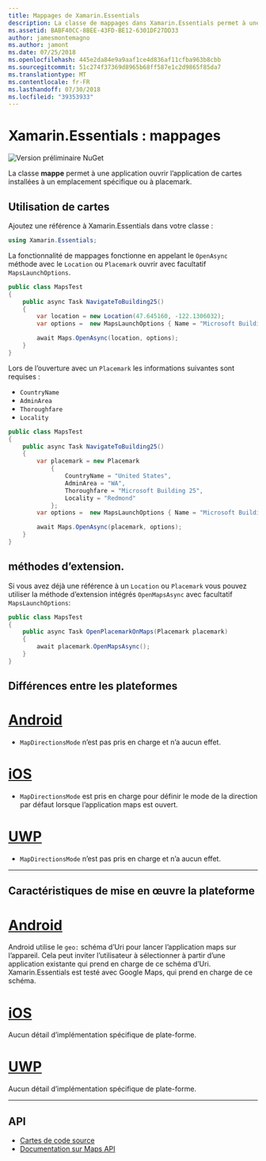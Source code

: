 ```yaml
---
title: Mappages de Xamarin.Essentials
description: La classe de mappages dans Xamarin.Essentials permet à une application ouvrir l’application de cartes installées à un emplacement spécifique ou à placemark.
ms.assetid: BABF40CC-8BEE-43FD-BE12-6301DF27DD33
author: jamesmontemagno
ms.author: jamont
ms.date: 07/25/2018
ms.openlocfilehash: 445e2da84e9a9aaf1ce4d836af11cfba963b8cbb
ms.sourcegitcommit: 51c274f37369d8965b68ff587e1c2d9865f85da7
ms.translationtype: MT
ms.contentlocale: fr-FR
ms.lasthandoff: 07/30/2018
ms.locfileid: "39353933"
---
```

# <a name="xamarinessentials-maps"></a>Xamarin.Essentials : mappages

![Version préliminaire NuGet](~/media/shared/pre-release.png)

La classe **mappe** permet à une application ouvrir l’application de cartes installées à un emplacement spécifique ou à placemark.

## <a name="using-maps"></a>Utilisation de cartes

Ajoutez une référence à Xamarin.Essentials dans votre classe :

```csharp
using Xamarin.Essentials;
```

La fonctionnalité de mappages fonctionne en appelant le `OpenAsync` méthode avec le `Location` ou `Placemark` ouvrir avec facultatif `MapsLaunchOptions`.

```csharp
public class MapsTest
{
    public async Task NavigateToBuilding25()
    {
        var location = new Location(47.645160, -122.1306032);
        var options =  new MapsLaunchOptions { Name = "Microsoft Building 25" };

        await Maps.OpenAsync(location, options);
    }
}
```

Lors de l’ouverture avec un `Placemark` les informations suivantes sont requises :

* `CountryName`
* `AdminArea`
* `Thoroughfare`
* `Locality`

```csharp
public class MapsTest
{
    public async Task NavigateToBuilding25()
    {
        var placemark = new Placemark
            {
                CountryName = "United States",
                AdminArea = "WA",
                Thoroughfare = "Microsoft Building 25",
                Locality = "Redmond"
            };
        var options =  new MapsLaunchOptions { Name = "Microsoft Building 25" };

        await Maps.OpenAsync(placemark, options);
    }
}
```

## <a name="extension-methods"></a>méthodes d’extension.

Si vous avez déjà une référence à un `Location` ou `Placemark` vous pouvez utiliser la méthode d’extension intégrés `OpenMapsAsync` avec facultatif `MapsLaunchOptions`:

```csharp
public class MapsTest
{
    public async Task OpenPlacemarkOnMaps(Placemark placemark)
    {
        await placemark.OpenMapsAsync();
    }
}
```

## <a name="platform-differences"></a>Différences entre les plateformes

# <a name="androidtabandroid"></a>[Android](#tab/android)

* `MapDirectionsMode` n’est pas pris en charge et n’a aucun effet.

# <a name="iostabios"></a>[iOS](#tab/ios)

* `MapDirectionsMode` est pris en charge pour définir le mode de la direction par défaut lorsque l’application maps est ouvert.

# <a name="uwptabuwp"></a>[UWP](#tab/uwp)

* `MapDirectionsMode` n’est pas pris en charge et n’a aucun effet.

--------------

## <a name="platform-implementation-specifics"></a>Caractéristiques de mise en œuvre la plateforme

# <a name="androidtabandroid"></a>[Android](#tab/android)

Android utilise le `geo:` schéma d’Uri pour lancer l’application maps sur l’appareil. Cela peut inviter l’utilisateur à sélectionner à partir d’une application existante qui prend en charge de ce schéma d’Uri.  Xamarin.Essentials est testé avec Google Maps, qui prend en charge de ce schéma.

# <a name="iostabios"></a>[iOS](#tab/ios)

Aucun détail d’implémentation spécifique de plate-forme.

# <a name="uwptabuwp"></a>[UWP](#tab/uwp)

Aucun détail d’implémentation spécifique de plate-forme.

--------------

## <a name="api"></a>API

- [Cartes de code source](https://github.com/xamarin/Essentials/tree/master/Xamarin.Essentials/Maps)
- [Documentation sur Maps API](xref:Xamarin.Essentials.Maps)
